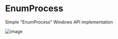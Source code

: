 # EnumProcess
Simple "EnumProcess" Windows API implementation

![image](https://github.com/user-attachments/assets/d37a29de-ed7c-407c-ace0-677119b29f6f)
